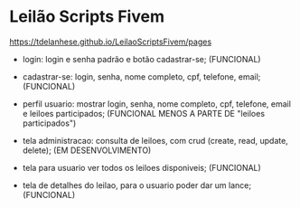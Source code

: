 # Leilão Scripts Fivem

https://tdelanhese.github.io/LeilaoScriptsFivem/pages

- login: login e senha padrão e botão cadastrar-se; (FUNCIONAL)
- cadastrar-se: login, senha, nome completo, cpf, telefone, email; (FUNCIONAL)
- perfil usuario: mostrar login, senha, nome completo, cpf, telefone, email e leiloes participados; (FUNCIONAL MENOS A PARTE DE "leiloes participados")
- tela administracao: consulta de leiloes, com crud (create, read, update, delete); (EM DESENVOLVIMENTO)

- tela para usuario ver todos os leiloes disponiveis; (FUNCIONAL)
- tela de detalhes do leilao, para o usuario poder dar um lance; (FUNCIONAL)
